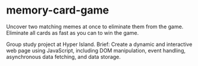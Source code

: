 # memory-card-game
Uncover two matching memes at once to eliminate them from the game. Eliminate all cards as fast as you can to win the game. 

Group study project at Hyper Island. 
Brief: Create a dynamic and interactive web page using JavaScript, including DOM manipulation, event handling, asynchronous data fetching, and data storage.
